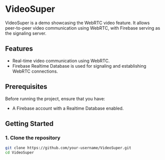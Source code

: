 # VideoSuper

VideoSuper is a demo showcasing the WebRTC video feature. It allows peer-to-peer video communication using WebRTC, with Firebase serving as the signaling server.

## Features

- Real-time video communication using WebRTC.
- Firebase Realtime Database is used for signaling and establishing WebRTC connections.

## Prerequisites

Before running the project, ensure that you have:

- A Firebase account with a Realtime Database enabled.

## Getting Started

### 1. Clone the repository

```bash
git clone https://github.com/your-username/VideoSuper.git
cd VideoSuper
